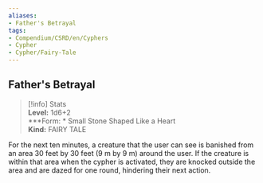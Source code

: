 ```yaml
---
aliases:
- Father's Betrayal
tags:
- Compendium/CSRD/en/Cyphers
- Cypher
- Cypher/Fairy-Tale
---
```


  
## Father's Betrayal  
>[!info] Stats  
> **Level:** 1d6+2  
> ***Form: * Small Stone Shaped Like a Heart  
> **Kind:** FAIRY TALE
  
For the next ten minutes, a creature that the user can see is banished from an area 30 feet by 30 feet (9 m by 9 m) around the user. If the creature is within that area when the cypher is activated, they are knocked outside the area and are dazed for one round, hindering their next action.